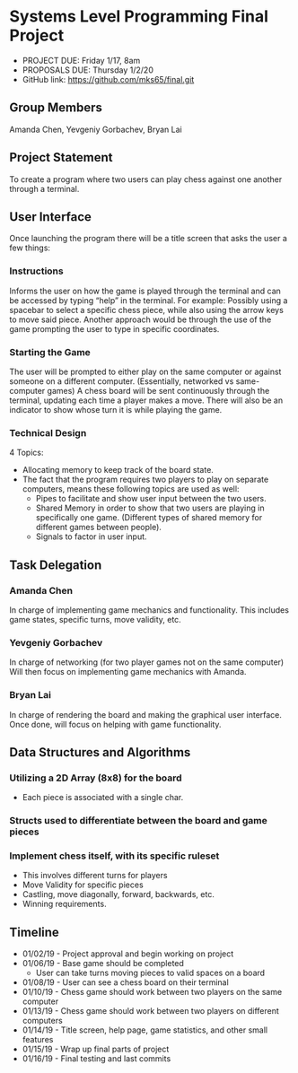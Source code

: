# Systems Level Programming Final Project
- PROJECT DUE: Friday 1/17, 8am
- PROPOSALS DUE: Thursday 1/2/20
- GitHub link: https://github.com/mks65/final.git

## Group Members
Amanda Chen, Yevgeniy Gorbachev, Bryan Lai

## Project Statement
To create a program where two users can play chess against one another through a terminal.

## User Interface
Once launching the program there will be a title screen that asks the user a few things:
### Instructions
  Informs the user on how the game is played through the terminal and can be accessed by typing “help” in the terminal.
  For example: Possibly using a spacebar to select a specific chess piece, while also using the arrow keys to move said piece. 
  Another approach would be through the use of the game prompting the user to type in specific coordinates. 
### Starting the Game
  The user will be prompted to either play on the same computer or against someone on a different computer. (Essentially, networked vs same-computer games)
  A chess board will be sent continuously through the terminal, updating each time a player makes a move. 
  There will also be an indicator to show whose turn it is while playing the game.
### Technical Design
4 Topics:
* Allocating memory to keep track of the board state.
* The fact that the program requires two players to play on separate computers, means these following topics are used as well:
  * Pipes to facilitate and show user input between the two users.
  * Shared Memory in order to show that two users are playing in specifically one game. (Different types of shared memory for different games between people).
  * Signals to factor in user input.

## Task Delegation
### Amanda Chen
In charge of implementing game mechanics and functionality.
This includes game states, specific turns, move validity, etc.
### Yevgeniy Gorbachev	
In charge of networking (for two player games not on the same computer)
Will then focus on implementing game mechanics with Amanda.
### Bryan Lai
In charge of rendering the board and making the graphical user interface.
Once done, will focus on helping with game functionality. 

## Data Structures and Algorithms
### Utilizing a 2D Array (8x8) for the board
* Each piece is associated with a single char.
### Structs used to differentiate between the board and game pieces
### Implement chess itself, with its specific ruleset
* This involves different turns for players
* Move Validity for specific pieces
* Castling, move diagonally, forward, backwards, etc.
* Winning requirements.

## Timeline
* 01/02/19 - Project approval and begin working on project
* 01/06/19 - Base game should be completed
  * User can take turns moving pieces to valid spaces on a board
* 01/08/19 - User can see a chess board on their terminal 
* 01/10/19 - Chess game should work between two players on the same computer
* 01/13/19 - Chess game should work between two players on different computers
* 01/14/19 - Title screen, help page, game statistics, and other small features
* 01/15/19 - Wrap up final parts of project
* 01/16/19 - Final testing and last commits
